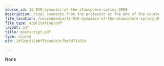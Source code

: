 ```yaml
---
course_id: 12-810-dynamics-of-the-atmosphere-spring-2008
description: Final comments from the professor at the end of the course text.
file_location: /coursemedia/12-810-dynamics-of-the-atmosphere-spring-2008/2d500c3114bf7bce6ce3c79a6d731859_postscript.pdf
file_type: application/pdf
layout: pdf
title: postscript.pdf
type: course
uid: 2d500c3114bf7bce6ce3c79a6d731859

---
```

None